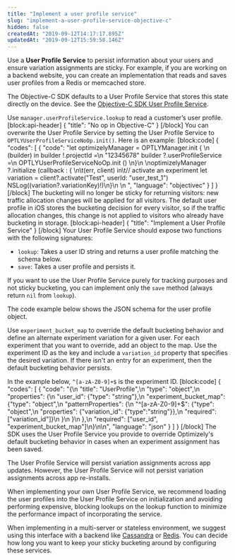 ```yaml
---
title: "Implement a user profile service"
slug: "implement-a-user-profile-service-objective-c"
hidden: false
createdAt: "2019-09-12T14:17:17.895Z"
updatedAt: "2019-09-12T15:59:58.146Z"
---
```

Use a **User Profile Service** to persist information about your users and ensure variation assignments are sticky. For example, if you are working on a backend website, you can create an implementation that reads and saves user profiles from a Redis or memcached store. 

The Objective-C SDK defaults to a User Profile Service that stores this state directly on the device. See the [Objective-C SDK User Profile Service](https://github.com/optimizely/objective-c-sdk/blob/master/OptimizelySDKUserProfileService/OptimizelySDKUserProfileService/OPTLYUserProfileService.m).

Use `manager.userProfileService.lookup` to read a customer’s user profile.
[block:api-header]
{
  "title": "No op in Objective-C"
}
[/block]
You can overwrite the User Profile Service by setting the User Profile Service to `OPTLYUserProfileServiceNoOp.init()​`. Here is an example:
[block:code]
{
  "codes": [
    {
      "code": "let optimizelyManager = OPTLYManager.init { \n    (builder) in builder !.projectId =\n    \"12345678\" builder ?.userProfileService =\n    OPTLYUserProfileServiceNoOp.init () \n}\n \noptimizelyManager ?.initialize (callback : { \n\t(err, client) in\t// activate an experiment let variation = client?.activate(\"Test\", userId: \"user_test_1\") NSLog((variation?.variationKey)!)\n}\n                              \n                              ",
      "language": "objectivec"
    }
  ]
}
[/block]
The bucketing will no longer be sticky for returning visitors: new traffic allocation changes will be applied for all visitors. The default user profile in iOS stores the bucketing decision for every visitor, so if the traffic allocation changes, this change is not applied to visitors who already have bucketing in storage.
[block:api-header]
{
  "title": "Implement a User Profile Service"
}
[/block]
Your User Profile Service should expose two functions with the following signatures:

* `lookup`: Takes a user ID string and returns a user profile matching the schema below.
* `save`: Takes a user profile and persists it.

If you want to use the User Profile Service purely for tracking purposes and not sticky bucketing, you can implement only the `save` method (always return `nil` from `lookup`).

The code example below shows the JSON schema for the user profile object.

Use `experiment_bucket_map` to override the default bucketing behavior and define an alternate experiment variation for a given user. For each experiment that you want to override, add an object to the map. Use the experiment ID as the key and include a `variation_id` property that specifies the desired variation. If there isn't an entry for an experiment, then the default bucketing behavior persists.

In the example below, `^[a-zA-Z0-9]+$` is the experiment ID.
[block:code]
{
  "codes": [
    {
      "code": "{\n  \"title\": \"UserProfile\",\n  \"type\": \"object\",\n  \"properties\": {\n    \"user_id\": {\"type\": \"string\"},\n    \"experiment_bucket_map\": {\"type\": \"object\",\n                              \"patternProperties\": {\n                                 \"^[a-zA-Z0-9]+$\": {\"type\": \"object\",\n                                                    \"properties\": {\"variation_id\": {\"type\":\"string\"}},\n                                                    \"required\": [\"variation_id\"]}\n                               }\n                             }\n  },\n  \"required\": [\"user_id\", \"experiment_bucket_map\"]\n}\n\n",
      "language": "json"
    }
  ]
}
[/block]
The SDK uses the User Profile Service you provide to override Optimizely's default bucketing behavior in cases when an experiment assignment has been saved.

The User Profile Service will persist variation assignments across app updates. However, the User Profile Service will not persist variation assignments across app re-installs.

When implementing your own User Profile Service, we recommend loading the user profiles into the User Profile Service on initialization and avoiding performing expensive, blocking lookups on the lookup function to minimize the performance impact of incorporating the service.

When implementing in a multi-server or stateless environment, we suggest using this interface with a backend like [Cassandra](http://cassandra.apache.org/) or [Redis](https://redis.io/). You can decide how long you want to keep your sticky bucketing around by configuring these services.